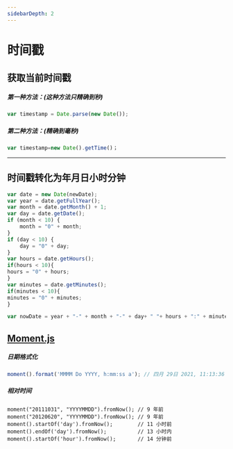 ```yaml
---
sidebarDepth: 2
---
```


# 时间戳

## 获取当前时间戳

##### 第一种方法：(这种方法只精确到秒)

```javascript
var timestamp = Date.parse(new Date());
```

##### 第二种方法：(精确到毫秒)

```javascript
var timestamp=new Date().getTime()；
```

------

## 时间戳转化为年月日小时分钟

```js
var date = new Date(newDate);
var year = date.getFullYear();
var month = date.getMonth() + 1;
var day = date.getDate();
if (month < 10) {
    month = "0" + month;
}
if (day < 10) {
    day = "0" + day;
}
var hours = date.getHours();
if(hours < 10){
hours = "0" + hours;
}
var minutes = date.getMinutes();
if(minutes < 10){
minutes = "0" + minutes;
}

var nowDate = year + "-" + month + "-" + day+ " "+ hours + ":" + minutes;
```



## [Moment.js](http://momentjs.cn/)

##### 	日期格式化

```js
moment().format('MMMM Do YYYY, h:mm:ss a'); // 四月 29日 2021, 11:13:36 上午
```

##### 	相对时间

```
moment("20111031", "YYYYMMDD").fromNow(); // 9 年前
moment("20120620", "YYYYMMDD").fromNow(); // 9 年前
moment().startOf('day').fromNow();        // 11 小时前
moment().endOf('day').fromNow();          // 13 小时内
moment().startOf('hour').fromNow();       // 14 分钟前
```

